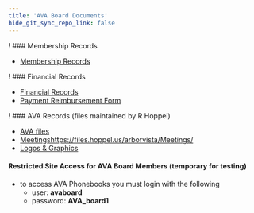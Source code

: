 ```yaml
---
title: 'AVA Board Documents'
hide_git_sync_repo_link: false
---
```


! ### Membership Records
* [Membership Records](https://1drv.ms/x/s!AmlRt1Ah7vyImdlUI9BtewibXOphoA)

! ### Financial Records
* [Financial Records](https://1drv.ms/x/s!AmlRt1Ah7vyImdlQk0Ymc1hYJzXoWA)
* [Payment Reimbursement Form](https://files.hoppel.us/arborvista/Treasurer/Paymentrequest.pdf)

! ### AVA Records (files maintained by R Hoppel)
* [AVA files](https://files.hoppel.us/arborvista/)
* [Meetings](https://files.hoppel.us/arborvista/Meetings/)https://files.hoppel.us/arborvista/Meetings/
* [Logos & Graphics](https://files.hoppel.us/arborvista/Meetings/)

#### Restricted Site Access for AVA Board Members (temporary for testing)
- to access AVA Phonebooks you must login with the following
  - user: **avaboard**
  - password: **AVA_board1**
  